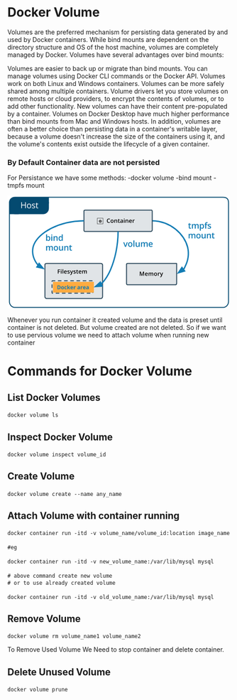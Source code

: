 # Docker Volume

Volumes are the preferred mechanism for persisting data generated by and used by Docker containers. While bind mounts are dependent on the directory structure and OS of the host machine, volumes are completely managed by Docker. Volumes have several advantages over bind mounts:

Volumes are easier to back up or migrate than bind mounts.
You can manage volumes using Docker CLI commands or the Docker API.
Volumes work on both Linux and Windows containers.
Volumes can be more safely shared among multiple containers.
Volume drivers let you store volumes on remote hosts or cloud providers, to encrypt the contents of volumes, or to add other functionality.
New volumes can have their content pre-populated by a container.
Volumes on Docker Desktop have much higher performance than bind mounts from Mac and Windows hosts.
In addition, volumes are often a better choice than persisting data in a container's writable layer, because a volume doesn't increase the size of the containers using it, and the volume's contents exist outside the lifecycle of a given container.

### By Default Container data are not persisted

For Persistance we have some methods:
-docker volume
-bind mount
-tmpfs mount

![Alt text](images/volumes.png)

Whenever you run container it created volume and the data is preset until container is not deleted. But volume created are not deleted. So if we want to use pervious volume we need to attach volume when running new container

# Commands for Docker Volume

## List Docker Volumes

`docker volume ls`

## Inspect Docker Volume

`docker volume inspect volume_id`

## Create Volume

`docker volume create --name any_name`

## Attach Volume with container running

```
docker container run -itd -v volume_name/volume_id:location image_name

#eg

docker container run -itd -v new_volume_name:/var/lib/mysql mysql

# above command create new volume
# or to use already created volume

docker container run -itd -v old_volume_name:/var/lib/mysql mysql

```

## Remove Volume

`docker volume rm volume_name1 volume_name2`

To Remove Used Volume We Need to stop container and delete container.

## Delete Unused Volume

`docker volume prune`
